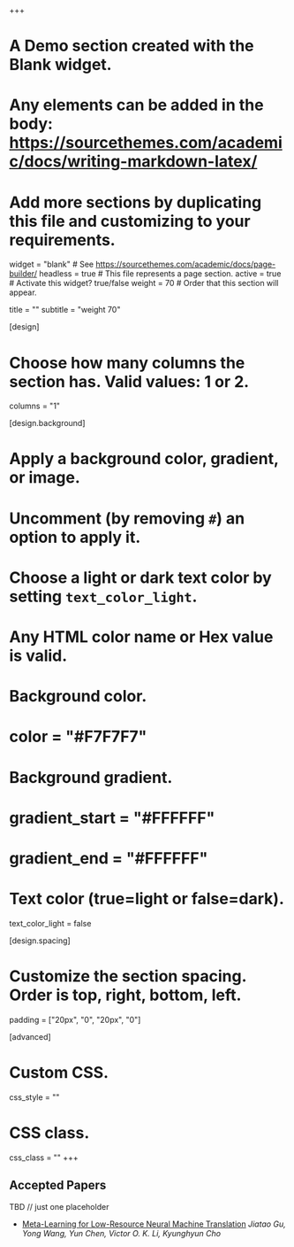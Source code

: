 +++
# A Demo section created with the Blank widget.
# Any elements can be added in the body: https://sourcethemes.com/academic/docs/writing-markdown-latex/
# Add more sections by duplicating this file and customizing to your requirements.

widget = "blank"  # See https://sourcethemes.com/academic/docs/page-builder/
headless = true  # This file represents a page section.
active =  true # Activate this widget? true/false
weight = 70  # Order that this section will appear.

title = ""
subtitle = "weight 70"

[design]
  # Choose how many columns the section has. Valid values: 1 or 2.
  columns = "1"

[design.background]
  # Apply a background color, gradient, or image.
  #   Uncomment (by removing `#`) an option to apply it.
  #   Choose a light or dark text color by setting `text_color_light`.
  #   Any HTML color name or Hex value is valid.

  # Background color.
  # color = "#F7F7F7"
  
  # Background gradient.
  # gradient_start = "#FFFFFF"
  # gradient_end = "#FFFFFF"
  
  # Text color (true=light or false=dark).
  text_color_light = false

[design.spacing]
  # Customize the section spacing. Order is top, right, bottom, left.
  padding = ["20px", "0", "20px", "0"]

[advanced]
 # Custom CSS. 
 css_style = ""
 
 # CSS class.
 css_class = ""
+++

## Accepted Papers

TBD // just one placeholder
* [Meta-Learning for Low-Resource Neural Machine Translation](https://www.aclweb.org/anthology/D18-1398/) *Jiatao Gu, Yong Wang, Yun Chen, Victor O. K. Li, Kyunghyun Cho*


